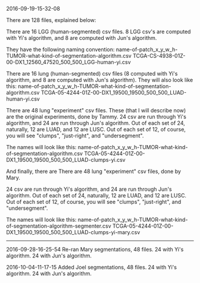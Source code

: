 2016-09-19-15-32-08

There are 128 files, explained below:


There are 16 LGG (human-segmented) csv files.  8 LGG csv's are computed with Yi's algorithm, and 8 are computed with Jun's algorithm.

They have the following naming convention:
name-of-patch_x_y_w_h-TUMOR-what-kind-of-segmentation-algorithm.csv
TCGA-CS-4938-01Z-00-DX1_12560_47520_500_500_LGG-human-yi.csv


There are 16 lung (human-segmented) csv files (8 computed with Yi's algorithm, and 8 are computed with Jun's algorithm).  They will also look like this:
name-of-patch_x_y_w_h-TUMOR-what-kind-of-segmentation-algorithm.csv
TCGA-05-4244-01Z-00-DX1_19500_19500_500_500_LUAD-human-yi.csv


There are 48 lung "experiment" csv files.  These (that I will describe now) are the original experiments, done by Tammy.
24 csv are run through Yi's algorithm, and 24 are run through Jun's algorithm.
Out of each set of 24, naturally, 12 are LUAD, and 12 are LUSC.
Out of each set of 12, of course, you will see "clumps", "just-right", and "undersegment".

The names will look like this:
name-of-patch_x_y_w_h-TUMOR-what-kind-of-segmentation-algorithm.csv
TCGA-05-4244-01Z-00-DX1_19500_19500_500_500_LUAD-clumps-yi.csv


And finally, there are There are 48 lung "experiment" csv files, done by Mary.

24 csv are run through Yi's algorithm, and 24 are run through Jun's algorithm.
Out of each set of 24, naturally, 12 are LUAD, and 12 are LUSC.
Out of each set of 12, of course, you will see "clumps", "just-right", and "undersegment".

The names will look like this:
name-of-patch_x_y_w_h-TUMOR-what-kind-of-segmentation-algorithm-segmenter.csv
TCGA-05-4244-01Z-00-DX1_19500_19500_500_500_LUAD-clumps-yi-mary.csv

<hr>

2016-09-28-16-25-54
Re-ran Mary segmentations, 48 files.
24 with Yi's algorithm.
24 with Jun's algorithm.

2016-10-04-11-17-15
Added Joel segmentations, 48 files.
24 with Yi's algorithm.
24 with Jun's algorithm.
